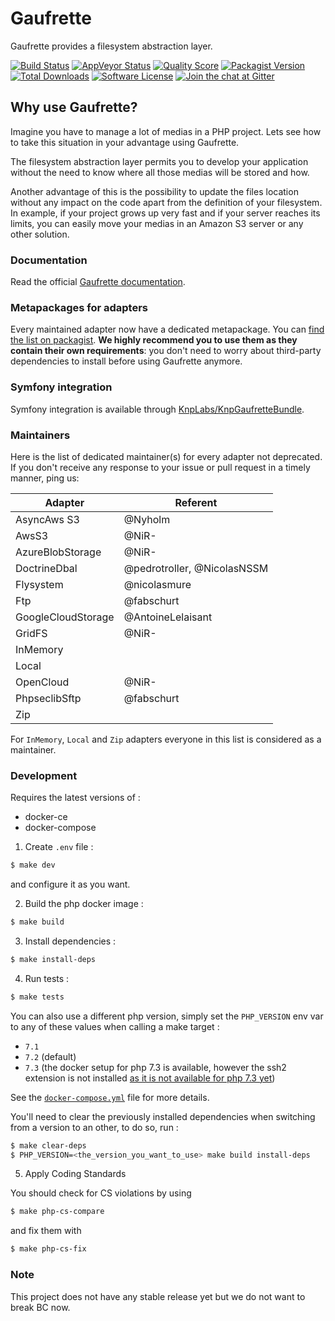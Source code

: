 Gaufrette
=========

Gaufrette provides a filesystem abstraction layer.

[![Build Status](https://img.shields.io/travis/KnpLabs/Gaufrette/master.svg?style=flat-square)](http://travis-ci.org/KnpLabs/Gaufrette)
[![AppVeyor Status](https://img.shields.io/appveyor/ci/NiR-/Gaufrette/master.svg?style=flat-square)](https://ci.appveyor.com/project/NiR-/gaufrette)
[![Quality Score](https://img.shields.io/scrutinizer/g/KnpLabs/Gaufrette.svg?style=flat-square)](https://scrutinizer-ci.com/g/KnpLabs/Gaufrette)
[![Packagist Version](https://img.shields.io/packagist/v/KnpLabs/Gaufrette.svg?style=flat-square)](https://packagist.org/packages/KnpLabs/Gaufrette)
[![Total Downloads](https://img.shields.io/packagist/dt/KnpLabs/Gaufrette.svg?style=flat-square)](https://packagist.org/packages/KnpLabs/Gaufrette)
[![Software License](https://img.shields.io/badge/license-MIT-brightgreen.svg?style=flat-square)](LICENSE)
[![Join the chat at Gitter](https://img.shields.io/gitter/room/nwjs/nw.js.svg?style=flat-square)](https://gitter.im/KnpLabs/Gaufrette)

Why use Gaufrette?
------------------

Imagine you have to manage a lot of medias in a PHP project. Lets see how to
take this situation in your advantage using Gaufrette.

The filesystem abstraction layer permits you to develop your application without
the need to know where all those medias will be stored and how.

Another advantage of this is the possibility to update the files location
without any impact on the code apart from the definition of your filesystem.
In example, if your project grows up very fast and if your server reaches its
limits, you can easily move your medias in an Amazon S3 server or any other
solution.

### Documentation

Read the official [Gaufrette documentation](http://knplabs.github.io/Gaufrette/).

### Metapackages for adapters

Every maintained adapter now have a dedicated metapackage. You can [find the list on packagist](https://packagist.org/packages/gaufrette/).
**We highly recommend you to use them as they contain their own requirements**: you don't need to worry about third-party dependencies
to install before using Gaufrette anymore.

### Symfony integration

Symfony integration is available through [KnpLabs/KnpGaufretteBundle](https://github.com/KnpLabs/KnpGaufretteBundle).

### Maintainers

Here is the list of dedicated maintainer(s) for every adapter not deprecated. If you don't receive any response to
your issue or pull request in a timely manner, ping us:

| Adapter            | Referent                    |
|--------------------|-----------------------------|
| AsyncAws S3        | @Nyholm                     |
| AwsS3              | @NiR-                       |
| AzureBlobStorage   | @NiR-                       |
| DoctrineDbal       | @pedrotroller, @NicolasNSSM |
| Flysystem          | @nicolasmure                |
| Ftp                | @fabschurt                  |
| GoogleCloudStorage | @AntoineLelaisant           |
| GridFS             | @NiR-                       |
| InMemory           |                             |
| Local              |                             |
| OpenCloud          | @NiR-                       |
| PhpseclibSftp      | @fabschurt                  |
| Zip                |                             |

For `InMemory`, `Local` and `Zip` adapters everyone in this list is considered as a maintainer.

### Development

Requires the latest versions of :
  * docker-ce
  * docker-compose

1) Create `.env` file :
```bash
$ make dev
```
and configure it as you want.

2) Build the php docker image :
```bash
$ make build
```

3) Install dependencies :
```bash
$ make install-deps
```

4) Run tests :
```bash
$ make tests
```

You can also use a different php version, simply set the `PHP_VERSION` env var
to any of these values when calling a make target :
- `7.1`
- `7.2` (default)
- `7.3` (the docker setup for php 7.3 is available, however the ssh2 extension
is not installed [as it is not available for php 7.3 yet](https://serverpilot.io/docs/how-to-install-the-php-ssh2-extension))

See the [`docker-compose.yml`](/docker-compose.yml) file for more details.

You'll need to clear the previously installed dependencies when switching from
a version to an other, to do so, run :
```bash
$ make clear-deps
$ PHP_VERSION=<the_version_you_want_to_use> make build install-deps
```

5) Apply Coding Standards

You should check for CS violations by using
```bash
$ make php-cs-compare
```
and fix them with 
```bash
$ make php-cs-fix
```

### Note

This project does not have any stable release yet but we do not want to break BC now.
